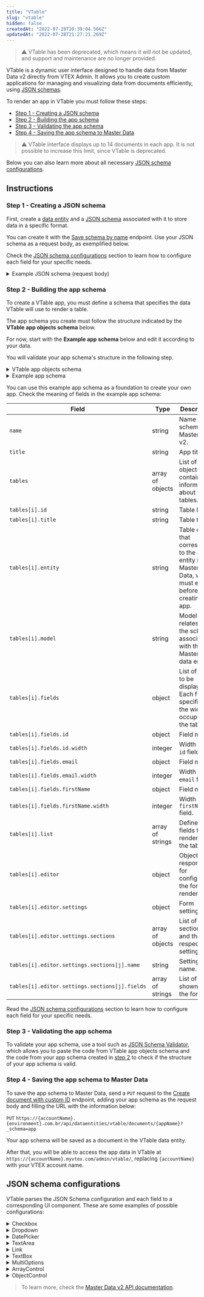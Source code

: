 ```yaml
---
title: "VTable"
slug: "vtable"
hidden: false
createdAt: "2022-07-28T20:39:04.566Z"
updatedAt: "2022-07-28T21:27:21.269Z"
---
```


> ⚠️ VTable has been deprecated, which means it will not be updated, and support and maintenance are no longer provided.

 VTable is a dynamic user interface designed to handle data from Master Data v2 directly from VTEX Admin. It allows you to create custom applications for managing and visualizing data from documents efficiently, using [JSON schemas](https://developers.vtex.com/vtex-rest-api/docs/starting-to-work-on-master-data-with-json-schema).

To render an app in VTable you must follow these steps:

- [Step 1 - Creating a JSON schema](#step-1---creating-a-json-schema)
- [Step 2 - Building the app schema](#step-2---building-the-app-schema)
- [Step 3 - Validating the app schema](#step-3---validating-the-app-schema)
- [Step 4 - Saving the app schema to Master Data](#step-4---saving-the-app-schema-to-master-data)

> ⚠️ VTable interface displays up to 14 documents in each app. It is not possible to increase this limit, since VTable is deprecated.

Below you can also learn more about all necessary [JSON schema configurations](#json-schema-configurations).

## Instructions

### Step 1 - Creating a JSON schema

First, create a [data entity](https://developers.vtex.com/docs/guides/master-data-components#data-entity) and a [JSON schema](https://developers.vtex.com/vtex-rest-api/docs/starting-to-work-on-master-data-with-json-schema) associated with it to store data in a specific format.

You can create it with the [Save schema by name](https://developers.vtex.com/docs/api-reference/master-data-api-v2#put-/api/dataentities/-dataEntityName-/schemas/-schemaName-) endpoint. Use your JSON schema as a request body, as exemplified below.

Check the [JSON schema configurations](#json-schema-configurations) section to learn how to configure each field for your specific needs.

<details>
<summary>Example JSON schema (request body)</summary>

```json
[
    {
        "name": "v1",
        "schema": {
            "properties": {
                "email": {
                    "type": "string"
                },
                "firstName": {
                    "type": "string"
                },
                "lastName": {
                    "type": "string"
                }
            },
            "v-indexed": [
                "email",
                "firstName",
                "lastName"
            ],
            "v-default-fields": [
                "id",
                "email",
                "firstName",
                "lastName"
            ],
            "v-cache": false,
            "required": [
                "email",
                "firstName",
                "lastName"
            ]
        }
    }
]
```

</details>

### Step 2 - Building the app schema

To create a VTable app, you must define a schema that specifies the data VTable will use to render a table.

The app schema you create must follow the structure indicated by the **VTable app objects schema** below.

For now, start with the **Example app schema** below and edit it according to your data.

You will validate your app schema's structure in the following step.

<details>
<summary>VTable app objects schema</summary>

```json
{
   "properties": {
      "name": {
         "type": "string",
         "minLength": 1,
         "maxLenght": 50
      },
      "title": {
         "type": "string",
         "minLength": 1,
         "maxLenght": 50
      },
      "tables": {
         "type": "array",
         "minItems": 1,
         "items": {
            "type": "object",
            "properties": {
               "id": {
                  "type": "string",
                  "minLength": 1
               },
               "title": {
                  "type": "string",
                  "minLength": 1
               },
               "entity": {
                  "type": "string",
                  "minLength": 1
               },
               "model": {
                  "type": "string",
                  "minLength": 1
               },
               "list": {
                  "type": "array",
                  "minItems": 1,
                  "uniqueItems": true,
                  "items": {
                     "type": "string",
                     "minLength": 1
                  }
               },
               "editor": {
                  "type": "object",
                  "properties": {
                     "settings": {
                        "type": "object",
                        "properties": {
                           "sections": {
                              "type": "array",
                              "minItems": 1,
                              "items": {
                                 "type": "object",
                                 "properties": {
                                    "name": {
                                       "type": "string",
                                       "minLength": 1
                                    },
                                    "fields": {
                                       "type": "array",
                                       "minItems": 1,
                                       "uniqueItems": true,
                                       "items": {
                                          "type": "string",
                                          "minLength": 1
                                       }
                                    }
                                 },
                                 "required": [
                                    "name",
                                    "fields"
                                 ]
                              }
                           }
                        },
                        "required": [
                           "sections"
                        ]
                     }
                  },
                  "required": [
                     "settings"
                  ]
               },
               "fields": {
                  "type": "object",
                  "properties": {
                     "id": {
                        "type": "object",
                        "properties": {
                           "width": {
                              "type": "integer"
                           }
                        },
                        "required": [
                           "width"
                        ]
                     }
                  },
                  "required": [
                     "id"
                  ],
                  "additionalProperties": {
                     "type": "object",
                     "properties": {
                        "width": {
                           "type": "integer"
                        }
                     },
                     "required": [
                        "width"
                     ]
                  }
               }
            },
            "required": [
               "fields",
               "entity",
               "model",
               "id",
               "title",
               "list",
               "editor"
            ]
         }
      }
   },
   "required": [
      "name",
      "title",
      "tables"
   ]
}
```

</details>

<details>
<summary>Example app schema</summary>

```json
{
   "name":"users",
   "title":"Users Admin",
   "tables":[
      {
         "id":"main",
         "title":"Users",
         "entity":"users",
         "model":"user-v1",
         "fields":{
            "id":{
               "width":200
            },
            "email":{
               "width":200
            },
            "firstName":{
               "width":300
            }
         },
         "list":[
            "email",
            "firstName",
            "lastName"
         ],
         "editor":{
            "settings":{
               "sections":[
                  {
                     "name":"Personal Data",
                     "fields":[
                        "firstName",
                        "email",
                        "lastName"
                     ]
                  }
               ]
            }
         }
      }
   ]
}
```

</details>

You can use this example app schema as a foundation to create your own app. Check the meaning of fields in the example app schema:

| Field | Type | Description |
|---|---|---|
| `name` | string | Name of the schema in Master Data v2. |
| `title` | string | App title. |
| `tables` | array of objects | List of objects containing information about the tables. |
| `tables[i].id` | string | Table ID. |
| `tables[i].title` | string | Table title. |
| `tables[i].entity` | string | Table entity that corresponds to the data entity in Master Data, which must exist before creating the app. |
| `tables[i].model` | string |  Model that relates to the schema associated with the Master Data data entity. |
| `tables[i].fields` | object | List of fields to be displayed. Each field specifies the width it occupies in the table. |
| `tables[i].fields.id` | object | Field name. |
| `tables[i].fields.id.width` | integer | Width of the `id` field. |
| `tables[i].fields.email` | object | Field name. |
| `tables[i].fields.email.width` | integer | Width of the `email` field. |
|`tables[i].fields.firstName` | object | Field name. |
| `tables[i].fields.firstName.width` | integer | Width of the `firstName` field. |
| `tables[i].list` | array of strings | Defines the fields to be rendered in the table. |
| `tables[i].editor` | object | Object responsible for configuring the form's rendering. |
| `tables[i].editor.settings` | object | Form settings. |
| `tables[i].editor.settings.sections` | array of objects | List of form sections and their respective settings. |
| `tables[i].editor.settings.sections[j].name` | string | Setting name. |
| `tables[i].editor.settings.sections[j].fields` | array of strings | List of fields shown in the form. |

Read the [JSON schema configurations](#json-schema-configurations) section to learn how to configure each field for your specific needs.

### Step 3 - Validating the app schema

To validate your app schema, use a tool such as [JSON Schema Validator](https://www.jsonschemavalidator.net/), which allows you to paste the code from VTable app objects schema and the code from your app schema created in [step 2](#step-2---building-the-app-schema) to check if the structure of your app schema is valid.

### Step 4 - Saving the app schema to Master Data

To save the app schema to Master Data, send a `PUT` request to the [Create document with custom ID](https://developers.vtex.com/docs/api-reference/master-data-api-v2#put-/api/dataentities/-dataEntityName-/documents/-id-) endpoint, adding your app schema as the request body and filling the URL with the information below:

`PUT` `https://{accountName}.{environment}.com.br/api/dataentities/vtable/documents/{appName}?_schema=app`

Your app schema will be saved as a document in the VTable data entity.

After that, you will be able to access the app data in VTable at `https://{accountName}.myvtex.com/admin/vtable/`, replacing `{accountName}` with your VTEX account name.

## JSON schema configurations

VTable parses the JSON Schema configuration and each field to a corresponding UI component. These are some examples of possible configurations:

<details>
<summary>Checkbox</summary>

Set the value of the `type` field as `boolean` to render a checkbox.

```json
"approved": {
  "type": "boolean",
  "title": "Approved"
}
```

</details>

<details>
<summary>Dropdown</summary>

Add the **enum** property to render dropdown options.

```json
"gender": {
  "type": "string",
  "enum": [
    "Male",
    "Female"
  ]
}
```

</details>

<details>
<summary>DatePicker</summary>

Add the `format` property with the value `date-time` to render a date picker.

```json
"birthdate":{
   "type":"string",
   "format":"date-time"
}
```

</details>

<details>
<summary>TextArea</summary>

Add the type `string` and the property `multiline` set to `true` in the app configuration to render a `TextArea` field.

**JSON Schema configuration:**

```json
"lastName":{
   "type":"string",
   "title":"LastName",
   "maxLenght":250
}
```

**App configuration:**

```json
"lastName":{
   "width":300,
   "multiLine":true
}
```

</details>

<details>
<summary>Link</summary>

The `LinkControl` represents the reference of one data entity to another data entity. To render the `LinkControl` set the properties `link` and `linked_field` where the value of `link` is the link to the referenced schema and the value of `linked_field` is the field that will be referenced.

The `LinkControl` lets you navigate between the related tables. For that, you need to set the properties `relatedApp` and `relatedTable` in the app configuration.

**JSON Schema configuration:**

```json
"user":{
   "type":"string",
   "link":"http://api.vtex.com/{accountName}/dataentities/users/schemas/user-v1",
   "linked_field":"email"
}
```

**App configuration:**

```json
"user":{
   "width":300,
   "relatedApp":"users",
   "relatedTable":"main"
}
```

</details>

<details>
<summary>TextBox</summary>

Add a `string`, `number`, or `integer` to render a `TextBox`. All properties of the JSON Schema that are used to validate the field (e.g., `pattern`, `minLength`, `maxLength`) will be used by VTable to validate the value of the field.

You can add a mask to the field in the app configuration to require a specific value format.

**JSON Schema configuration:**

```json
"phone":{
   "type":"string",
   "maxLength":100,
   "title":"Phone",
   "pattern":"[0-9]{10,11}"
}
```

**App configuration:**

```json
"phone":{
   "width":200,
   "mask":"(99) 99999-9999"
}
```

</details>

<details>
<summary>MultiOptions</summary>

Set the field type to `array` and define that each item must be a `string` to render a `MultiOptions` control. Each item must contain the `enum` property, which is an array with the possible strings for that field.

```json
"nationality":{
   "type":"array",
   "items":{
      "type":"string",
      "enum":[
         "Brasil",
         "Argentina",
         "Colombia",
         "Uruguai",
         "Chile",
         "Paraguai"
      ]
   }
},
```

</details>

<details>
<summary>ArrayControl</summary>

If the field type is `array` and the field schema does not match a special case, VTable will use `ArrayControl`.

```json
"list":{
   "type":"array",
   "title":"List",
   "items":{
      "type":"object",
      "properties":{
         "productId":{
            "type":"string",
            "title":"ProductId"
         },
         "quantity":{
            "type":"integer",
            "title":"Qty"
         },
         "name":{
            "type":"string",
            "title":"Name"
         }
      }
   }
}
```

</details>

<details>
<summary>ObjectControl</summary>

Set the field type to `object` to render an `ObjectControl` field. The `ObjectControl` field is recursive, so it can hold another object as a property.

```json
"complex":{
   "type":"object",
   "title":"Complex",
   "properties":{
      "name":{
         "type":"string",
         "title":"Name"
      },
      "age":{
         "type":"number",
         "title":"Age",
         "minimum":0,
         "maximum":100
      },
      "birthdate":{
         "type":"string",
         "title":"BirthDate",
         "format":"date-time"
      },
      "innerObject":{
         "type":"object",
         "properties":{
            "innerName":{
               "type":"string",
               "title":"InnerName"
            },
            "innerAge":{
               "type":"number",
               "title":"Idade 3",
               "minimum":0,
               "maximum":100
            }
         }
      }
   }
}
```

</details>

> To learn more, check the [Master Data v2 API documentation](https://developers.vtex.com/docs/api-reference/master-data-api-v2#overview).
